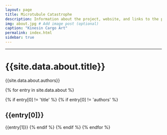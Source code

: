 ```yaml
---
layout: page
title: Microtubule Catastrophe 
description: Information about the project, website, and links to the paper and SI
img: about.jpg # Add image post (optional)
caption: "Kinesin Cargo Art"
permalink: index.html
sidebar: true
---
```


---


# {{site.data.about.title}}
{{site.data.about.authors}}

{% for entry in site.data.about %}

{% if entry[0] != 'title' %}
{% if entry[0] != 'authors' %}
## {{entry[0]}}
{{entry[1]}}
{% endif %}
{% endif %}
{% endfor %}